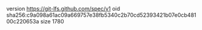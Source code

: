 version https://git-lfs.github.com/spec/v1
oid sha256:c9a098a61ac09a669757e38fb5340c2b70cd52393421b07e0cb48100c220653a
size 1780
